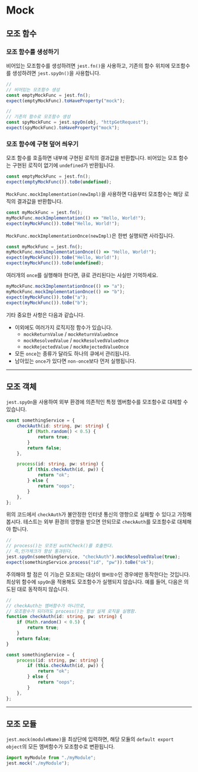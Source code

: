 # Mock

## 모조 함수

### 모조 함수를 생성하기

비어있는 모조함수를 생성하려면 `jest.fn()`을 사용하고, 기존의 함수 위치에 모조함수를 생성하려면 `jest.spyOn()`을 사용합니다.

```ts
//
// 비어있는 모조함수 생성
const emptyMockFunc = jest.fn();
expect(emptyMockFunc).toHaveProperty("mock");

//
// 기존의 함수로 모조함수 생성
const spyMockFunc = jest.spyOn(obj, "httpGetRequest");
expect(spyMockFunc).toHaveProperty("mock");
```

### 모조 함수에 구현 덮어 씌우기

모조 함수를 호출하면 내부에 구현된 로직의 결과값을 반환합니다. 비어있는 모조 함수는 구현된 로직이 없기에 `undefined`가 반환됩니다.

```ts
const emptyMockFunc = jest.fn();
expect(emptyMockFunc()).toBe(undefined);
```

`MockFunc.mockImplementation(newImpl)`을 사용하면 다음부터 모조함수는 해당 로직의 결과값을 반환합니다.

```ts
const myMockFunc = jest.fn();
myMockFunc.mockImplementation(() => "Hello, World!");
expect(myMockFunc()).toBe("Hello, World!");
```

`MockFunc.mockImplementationOnce(newImpl)`은 한번 실행되면 사라집니다.

```ts
const myMockFunc = jest.fn();
myMockFunc.mockImplementationOnce(() => "Hello, World!");
expect(myMockFunc()).toBe("Hello, World!");
expect(myMockFunc()).toBe(undefined);
```

여러개의 `once`를 실행해야 한다면, 큐로 관리된다는 사실만 기억하세요.

```ts
myMockFunc.mockImplementationOnce(() => "a");
myMockFunc.mockImplementationOnce(() => "b");
expect(myMockFunc()).toBe("a");
expect(myMockFunc()).toBe("b");
```

기타 중요한 사항은 다음과 같습니다.

-   이외에도 여러가지 로직지정 함수가 있습니다.
    -   `mockReturnValue` / `mockReturnValueOnce`
    -   `mockResolvedValue` / `mockResolvedValueOnce`
    -   `mockRejectedValue` / `mockRejectedValueOnce`
-   모든 `once`는 종류가 달라도 하나의 큐에서 관리됩니다.
-   남아있는 `once`가 있다면 `non-once`보다 먼저 실행됩니다.

---

## 모조 객체

`jest.spyOn`을 사용하여 외부 환경에 의존적인 특정 멤버함수를 모조함수로 대체할 수 있습니다.

```ts
const somethingService = {
    checkAuth(id: string, pw: string) {
        if (Math.random() < 0.5) {
            return true;
        }
        return false;
    },

    process(id: string, pw: string) {
        if (this.checkAuth(id, pw)) {
            return "ok";
        } else {
            return "oops";
        }
    },
};
```

위의 코드에서 `checkAuth`가 불안정한 인터넷 통신의 영향으로 실패할 수 있다고 가정해봅시다. 테스트는 외부 환경의 영향을 받으면 안되므로 `checkAuth`를 모조함수로 대체해야 합니다.

```ts
//
// process()는 모조된 authCheck()를 호출한다.
// 즉,인가체크가 항상 통과된다.
jest.spyOn(somethingService, "checkAuth").mockResolvedValue(true);
expect(somethingService.process("id", "pw")).toBe("ok");
```

주의해야 할 점은 이 기능은 모조되는 대상이 `멤버함수`인 경우에만 동작한다는 것입니다. 최상위 함수에 `spyOn`을 적용해도 모조함수가 실행되지 않습니다. 예를 들어, 다음은 의도된 대로 동작하지 않습니다.

```ts
//
// checkAuth는 멤버함수가 아니므로,
// 모조함수가 되더라도 process()는 항상 실제 로직을 실행함.
function checkAuth(id: string, pw: string) {
    if (Math.random() < 0.5) {
        return true;
    }
    return false;
}

const somethingService = {
    process(id: string, pw: string) {
        if (this.checkAuth(id, pw)) {
            return "ok";
        } else {
            return "oops";
        }
    },
};
```

---

## 모조 모듈

`jest.mock(moduleName)`을 최상단에 입력하면, 해당 모듈의 `default export object`의 모든 멤버함수가 모조함수로 변환됩니다.

```ts
import myModule from "./myModule";
jest.mock("./myModule");
```
